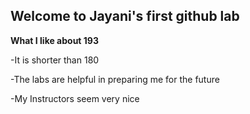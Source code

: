 ## Welcome to Jayani's first github lab
**What I like about 193**
<p>-It is shorter than 180</p>
<p>-The labs are helpful in preparing me for the future</p>
<p>-My Instructors seem very nice</p>
